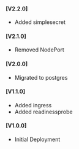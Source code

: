 #### [V2.2.0]
* Added simplesecret

#### [V2.1.0]
* Removed NodePort

#### [V2.0.0]
* Migrated to postgres

#### [V1.1.0]
* Added ingress
* Added readinessprobe

#### [V1.0.0]
* Initial Deployment
